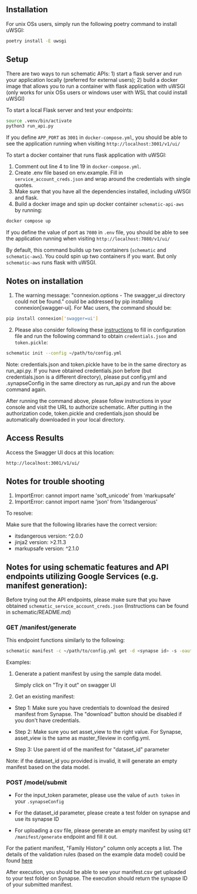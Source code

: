 ## Installation
For unix OSs users, simply run the following poetry command to install uWSGI: 
```bash
poetry install -E uwsgi
```

## Setup
There are two ways to run schematic APIs: 1) start a flask server and run your application locally (preferred for external users); 2) build a docker image that allows you to run a container with flask application with uWSGI (only works for unix OSs users or windows user with WSL that could install uWSGI)

To start a local Flask server and test your endpoints:

```bash
source .venv/bin/activate
python3 run_api.py
```
If you define `APP_PORT` as `3001` in `docker-compose.yml`, you should be able to see the application running when visiting `http://localhost:3001/v1/ui/`

To start a docker container that runs flask application with uWSGI:
1) Comment out line 4 to line 19 in `docker-compose.yml`. 
2) Create .env file based on env.example. Fill in `service_account_creds.json` and wrap around the credentials with single quotes. 
3) Make sure that you have all the dependencies installed, including uWSGI and flask. 
4) Build a docker image and spin up docker container `schematic-api-aws` by running: 
```bash
docker compose up
```
If you define the value of port as `7080` in `.env` file, you should be able to see the application running when visiting `http://localhost:7080/v1/ui/`

By default, this command builds up two containers (`schematic` and `schematic-aws`). You could spin up two containers if you want. But only `schematic-aws` runs flask with uWSGI. 

## Notes on installation
1. The warning message: "connexion.options - The swagger_ui directory could not be found." could be addressed by pip installing connexion[swagger-ui]. For Mac users, the command should be: 
```bash
pip install connexion['swagger=ui']
```

2. Please also consider following these [instructions](https://sage-schematic.readthedocs.io/en/develop/cli_reference.html) to fill in configuration file and run the following command to obtain `credentials.json` and `token.pickle`:
```bash 
schematic init --config ~/path/to/config.yml
```

Note: credentials.json and token.pickle have to be in the same directory as run_api.py. If you have obtained credentials.json before (but credentials.json is a different directory), please put config.yml and .synapseConfig in the same directory as run_api.py and run the above command again. 

After running the command above, please follow instructions in your console and visit the URL to authorize schematic. After putting in the authorization code, token.pickle and credentials.json should be automatically downloaded in your local directory. 

## Access Results
Access the Swagger UI docs at this location:
```bash
http://localhost:3001/v1/ui/
```

## Notes for trouble shooting
1. ImportError: cannot import name 'soft_unicode' from 'markupsafe' 
2. ImportError: cannot import name 'json' from 'itsdangerous' 

To resolve: 

Make sure that the following libraries have the correct version: 
* itsdangerous version: ^2.0.0
* jinja2 version: >2.11.3
* markupsafe version: ^2.1.0

## Notes for using schematic features and API endpoints utilizing Google Services (e.g. manifest generation): 
Before trying out the API endpoints, please make sure that you have obtained `schematic_service_account_creds.json` (Instructions can be found in schematic/README.md) 


###  GET /manifest/generate

This endpoint functions similarly to the following: 
```bash
schematic manifest -c ~/path/to/config.yml get -d <synapse id> -s -oauth
```

Examples: 
1) Generate a patient manifest by using the sample data model.

    Simply click on "Try it out" on swagger UI 

2) Get an existing manifest: 

* Step 1:  Make sure you have credentials to download the desired manifest from Synapse. The "download" button should be disabled if you don't have credentials. 

* Step 2: Make sure you set asset_view to the right value. For Synapse, asset_view is the same as master_fileview in config.yml. 

* Step 3: Use parent id of the manifest for "dataset_id" parameter
    
Note: if the dataset_id you provided is invalid, it will generate an empty manifest based on the data model. 

### POST /model/submit
    
* For the input_token parameter, please use the value of `auth token` in your `.synapseConfig`

* For the dataset_id parameter, please create a test folder on synapse and use its synapse ID

* For uploading a csv file, please generate an empty manifest by using `GET /manifest/generate` endpoint and fill it out. 

For the patient manifest, "Family History" column only accepts a list. The details of the validation rules (based on the example data model) could be found [here](https://github.com/Sage-Bionetworks/schematic/blob/develop/tests/data/example.model.csv)

After execution, you should be able to see your manifest.csv get uploaded to your test folder on Synapse. The execution should return the synapse ID of your submitted manifest.
